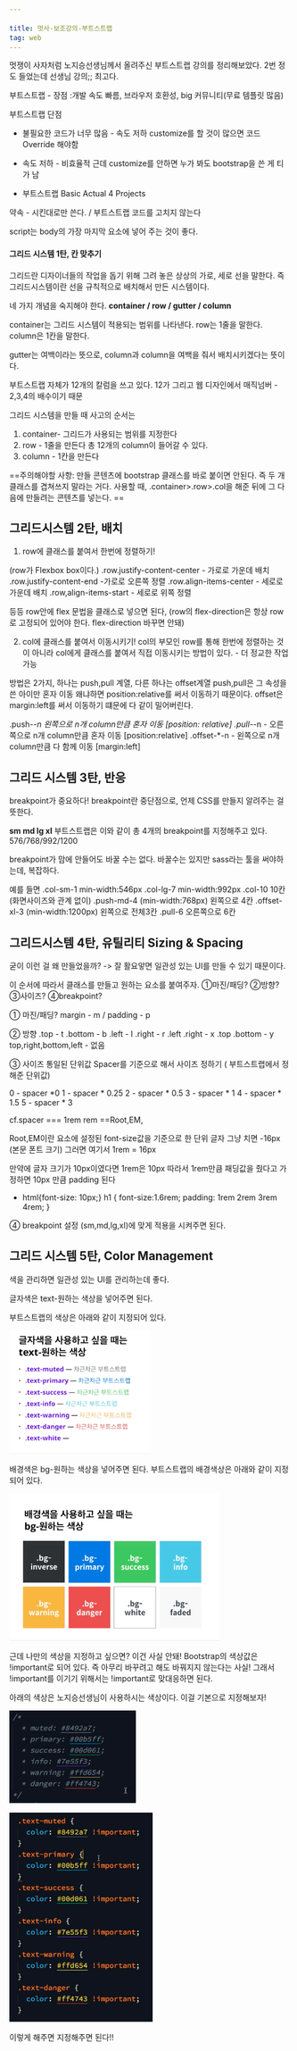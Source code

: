 ```yaml
---

title: 멋사-보조강의-부트스트랩
tag: web
---
```


멋쟁이 사자처럼 노지승선생님께서 올려주신 부트스트랩 강의를 정리해보았다. 2번 정도 들었는데 선생님 강의;; 최고다.

부트스트랩 - 장점 :개발 속도 빠름, 브라우저 호환성, big 커뮤니티(무료 템플릿 많음)

부트스트랩 단점
- 불필요한 코드가 너무 많음 - 속도 저하
customize를 할 것이 많으면 코드 Override 해야함 

- 속도 저하 - 비효율적
근데 customize를 안하면 누가 봐도 bootstrap을 쓴 게 티가 남

- 부트스트랩 Basic 
Actual 4 Projects

약속 - 시킨대로만 쓴다. / 부트스트랩 코드를 고치지 않는다

script는 body의 가장 마지막 요소에 넣어 주는 것이 좋다.

#### 그리드 시스템 1탄, 칸 맞추기
그리드란 디자이너들의 작업을 돕기 위해 그려 놓은 상상의 가로, 세로 선을 말한다. 즉 그리드시스템이란 선을 규칙적으로 배치해서 만든 시스템이다.

네 가지 개념을 숙지해야 한다.
**container / row / gutter / column**

container는 그리드 시스템이 적용되는 범위를 나타낸다.
row는 1줄을 말한다. column은 1칸을 말한다.

gutter는 여백이라는 뜻으로, column과 column을 여백을 줘서 배치시키겠다는 뜻이다. 

부트스트랩 자체가 12개의 칼럼을 쓰고 있다. 12가 그리고 웹 디자인에서 매직넘버 - 2,3,4의 배수이기 때문

그리드 시스템을 만들 때 사고의 순서는
1. container- 그리드가 사용되는 범위를 지정한다
2. row - 1줄을 만든다 총 12개의 column이 들어갈 수 있다.
3. column - 1칸을 만든다

==주의해야할 사항: 만들 콘텐츠에 bootstrap 클래스를 바로 붙이면 안된다. 즉 두 개 클래스를 겹쳐쓰지 말라는 거다.
사용할 때, .container>.row>.col을 해준 뒤에 그 다음에 만들려는 콘텐츠를 넣는다.  ==

## 그리드시스템 2탄, 배치
1. row에 클래스를 붙여서 한번에 정렬하기!

(row가 Flexbox box이다.) 
.row.justify-content-center - 가로로 가운데 배치
.row.justify-content-end -가로로 오른쪽 정렬
.row.align-items-center - 세로로 가운데 배치
.row,align-items-start - 세로로 위쪽 정렬

등등 row안에 flex 문법을 클래스로 넣으면 된다,
(row의 flex-direction은 항상 row로 고정되어 있어야 한다. flex-direction 바꾸면 안돼)

2. col에 클래스를 붙여서 이동시키기!
col의 부모인 row를 통해 한번에 정렬하는 것이 아니라 col에게 클래스를 붙여서 직접 이동시키는 방법이 있다. - 더 정교한 작업 가능

방법은 2가지, 하나는 push,pull 계열, 다른 하나는 offset계열
push,pull은 그 속성을 쓴 아이만 혼자 이동 왜냐하면 position:relative를 써서 이동하기 때문이다. 
offset은 margin:left를 써서 이동하기 떄문에 다 같이 밀어버린다.

.push-*-n 왼쪽으로 n개 column만큼 혼자 이동 [position: relative]
.pull-*-n - 오른쪽으로 n개 column만큼 혼자 이동 [position:relative]
.offset-*-n - 왼쪽으로 n개 column만큼 다 함께 이동 [margin:left] 

## 그리드 시스템 3탄, 반응
 breakpoint가 중요하다! breakpoint란 중단점으로, 언제 CSS를 만들지 알려주는 걸 뜻한다.
 
**sm md lg xl** 부트스트랩은 이와 같이 총 4개의 breakpoint를 지정해주고 있다.
576/768/992/1200

breakpoint가 맘에 안들어도 바꿀 수는 없다. 바꿀수는 있지만 sass라는 툴을 써야하는데, 복잡하다.

예를 들면
.col-sm-1 min-width:546px
.col-lg-7 min-width:992px
.col-10 10칸(화면사이즈와 관계 없이)
.push-md-4 (min-width:768px) 왼쪽으로 4칸
.offset-xl-3 (min-width:1200px) 왼쪽으로 전체3칸
.pull-6 오른쪽으로 6칸


## 그리드시스템 4탄, 유틸리티 Sizing & Spacing
 굳이 이런 걸 왜 만들었을까? -> 잘 활요앟면 일관성 있는 UI를 만들 수 있기 때문이다.
 
 이 순서에 따라서 클래스를 만들고 원하는 요소를 붙여주자.
 ①마진/패딩? ②방향? ③사이즈? ④breakpoint?

① 마진/패딩?
margin - m / padding - p
 
② 방향
.top - t
.bottom - b
.left - l
.right - r
.left .right - x
.top .bottom - y
top,right,bottom,left -  없음

③ 사이즈
통일된 단위값 Spacer를 기준으로 해서 사이즈 정하기 ( 부트스트랩에서 정해준 단위값)

0 - spacer *0
1 - spacer * 0.25
2 - spacer * 0.5
3 - spacer * 1
4 - spacer * 1.5
5 - spacer * 3

cf.spacer === 1rem
rem ==Root,EM,

Root,EM이란 <html> 요소에 설정된 font-size값을 기준으로 한 단위
글자 그냥 치면 -16px (본문 폰트 크기) 그러면 여기서 1rem = 16px

만약에 글자 크기가 10px이였다면 1rem은 10px 따라서 1rem만큼 패딩값을 줬다고 가정하면 10px 만큼 padding 된다 

+ html{font-size: 10px;}
h1 {
 font-size:1.6rem;
 padding: 1rem 2rem 3rem 4rem; 
}

④ breakpoint 설정
(sm,md,lg,xl)에 맞게 적용을 시켜주면 된다.


## 그리드 시스템 5탄, Color Management

색을 관리하면 일관성 있는 UI를 관리하는데 좋다.

글자색은 text-원하는 색상을 넣어주면 된다.

부트스트랩의 색상은 아래와 같이 지정되어 있다.

![부트스트랩색상.png](https://github.com/scarletbreeze/scarletbreeze.github.io/blob/master/images/%EB%B6%80%ED%8A%B8%EC%8A%A4%ED%8A%B8%EB%9E%A9%EC%83%89%EC%83%81.png?raw=true)

배경색은 bg-원하는 색상을 넣어주면 된다.
부트스트랩의 배경색상은 아래와 같이 지정되어 있다.

![부트스트랩배경색상.png](https://github.com/scarletbreeze/scarletbreeze.github.io/blob/master/images/%EB%B6%80%ED%8A%B8%EC%8A%A4%ED%8A%B8%EB%9E%A9%EB%B0%B0%EA%B2%BD%EC%83%89%EC%83%81.png?raw=true)

근데 나만의 색상을 지정하고 싶으면? 이건 사실 안돼!
Bootstrap의 색상값은 !important로 되어 있다. 즉 아무리 바꾸려고 해도 바꿔지지 않는다는 사실! 
그래서 !important를 이기기 위해서는 !important로 맞대응하면 된다.

아래의 색상은 노지승선생님이 사용하시는 색상이다. 이걸 기본으로 지정해보자!

![나만의 색상코드.png](https://github.com/scarletbreeze/scarletbreeze.github.io/blob/master/images/%EB%82%98%EB%A7%8C%EC%9D%98%20%EC%83%89%EC%83%81%EC%BD%94%EB%93%9C.png?raw=trueg)


![나만의 색상코드2.png](https://github.com/scarletbreeze/scarletbreeze.github.io/blob/master/images/%EB%82%98%EB%A7%8C%EC%9D%98%20%EC%83%89%EC%83%81%EC%BD%94%EB%93%9C2.png?raw=true)

이렇게 해주면 지정해주면 된다!!

